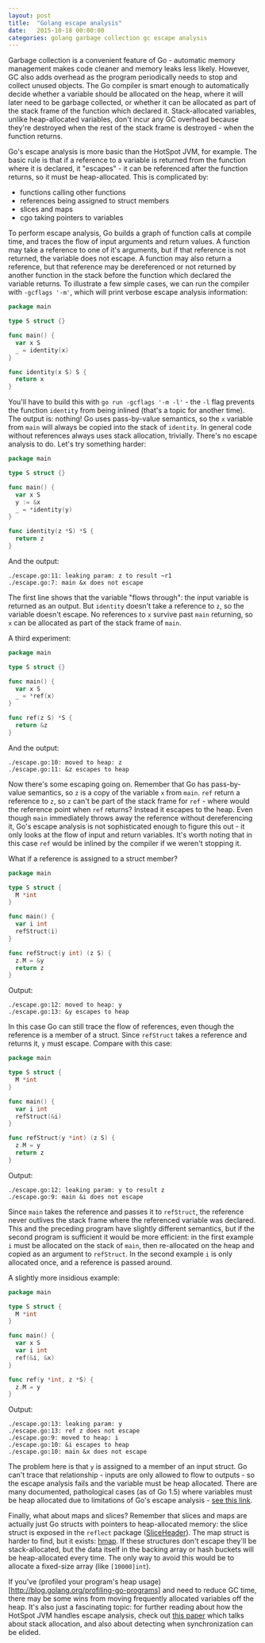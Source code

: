 ```yaml
---
layout: post
title:  "Golang escape analysis"
date:   2015-10-18 00:00:00
categories: golang garbage collection gc escape analysis
---
```


Garbage collection is a convenient feature of Go - automatic memory management makes code cleaner and memory leaks less likely. However, GC also adds overhead as the program periodically needs to stop and collect unused objects. The Go compiler is smart enough to automatically decide whether a variable should be allocated on the heap, where it will later need to be garbage collected, or whether it can be allocated as part of the stack frame of the function which declared it. Stack-allocated variables, unlike heap-allocated variables, don't incur any GC overhead because they're destroyed when the rest of the stack frame is destroyed - when the function returns. 

Go's escape analysis is more basic than the HotSpot JVM, for example. The basic rule is that if a reference to a variable is returned from the function where it is declared, it "escapes" - it can be referenced after the function returns, so it must be heap-allocated. This is complicated by:

- functions calling other functions
- references being assigned to struct members
- slices and maps
- cgo taking pointers to variables

To perform escape analysis, Go builds a graph of function calls at compile time, and traces the flow of input arguments and return values. A function may take a reference to one of it's arguments, but if that reference is not returned, the variable does not escape. A function may also return a reference, but that reference may be dereferenced or not returned by another function in the stack before the function which declared the variable returns. To illustrate a few simple cases, we can run the compiler with `-gcflags '-m'`, which will print verbose escape analysis information: 

```go
package main

type S struct {}

func main() {
  var x S
  _ = identity(x)
}

func identity(x S) S {
  return x
}
```

You'll have to build this with `go run -gcflags '-m -l'` - the `-l` flag prevents the function `identity` from being inlined (that's a topic for another time). The output is: nothing! Go uses pass-by-value semantics, so the `x` variable from `main` will always be copied into the stack of `identity`. In general code without references always uses stack allocation, trivially. There's no escape analysis to do. Let's try something harder:

```go
package main

type S struct {}

func main() {
  var x S
  y := &x
  _ = *identity(y)
}

func identity(z *S) *S {
  return z
}
```

And the output:

```
./escape.go:11: leaking param: z to result ~r1
./escape.go:7: main &x does not escape
```

The first line shows that the variable "flows through": the input variable is returned as an output.  But `identity` doesn't take a reference to `z`, so the variable doesn't escape. No references to `x` survive past `main` returning, so `x` can be allocated as part of the stack frame of `main`.

A third experiment:

```go
package main

type S struct {}

func main() {
  var x S
  _ = *ref(x)
}

func ref(z S) *S {
  return &z
}
```

And the output:

```
./escape.go:10: moved to heap: z
./escape.go:11: &z escapes to heap
```

Now there's some escaping going on. Remember that Go has pass-by-value semantics, so `z` is a copy of the variable `x` from `main`. `ref` return a reference to `z`, so `z` can't be part of the stack frame for `ref` - where would the reference point when `ref` returns? Instead it escapes to the heap. Even though `main` immediately throws away the reference without dereferencing it, Go's escape analysis is not sophisticated enough to figure this out - it only looks at the flow of input and return variables. It's worth noting that in this case `ref` would be inlined by the compiler if we weren't stopping it.

What if a reference is assigned to a struct member?

```go
package main

type S struct {
  M *int
}

func main() {
  var i int
  refStruct(i)
}

func refStruct(y int) (z S) {
  z.M = &y
  return z
}
```

Output:

```
./escape.go:12: moved to heap: y
./escape.go:13: &y escapes to heap
```

In this case Go can still trace the flow of references, even though the reference is a member of a struct. Since `refStruct` takes a reference and returns it, `y` must escape. Compare with this case:

```go
package main

type S struct {
  M *int
}

func main() {
  var i int
  refStruct(&i)
}

func refStruct(y *int) (z S) {
  z.M = y
  return z
}
```

Output:

```
./escape.go:12: leaking param: y to result z
./escape.go:9: main &i does not escape
```

Since `main` takes the reference and passes it to `refStruct`, the reference never outlives the stack frame where the referenced variable was declared. This and the preceding program have slightly different semantics, but if the second program is sufficient it would be more efficient: in the first example `i` must be allocated on the stack of `main`, then re-allocated on the heap and copied as an argument to `refStruct`. In the second example `i` is only allocated once, and a reference is passed around. 

A slightly more insidious example: 

```go
package main

type S struct {
  M *int
}

func main() {
  var x S
  var i int
  ref(&i, &x)
}

func ref(y *int, z *S) {
  z.M = y
}
```

Output:

```
./escape.go:13: leaking param: y
./escape.go:13: ref z does not escape
./escape.go:9: moved to heap: i
./escape.go:10: &i escapes to heap
./escape.go:10: main &x does not escape
```

The problem here is that `y` is assigned to a member of an input struct. Go can't trace that relationship - inputs are only allowed to flow to outputs - so the escape analysis fails and the variable must be heap allocated. There are many documented, pathological cases (as of Go 1.5) where variables must be heap allocated due to limitations of Go's escape analysis - [see this link](https://docs.google.com/document/d/1CxgUBPlx9iJzkz9JWkb6tIpTe5q32QDmz8l0BouG0Cw/preview). 

Finally, what about maps and slices? Remember that slices and maps are actually just Go structs with pointers to heap-allocated memory: the slice struct is exposed in the `reflect` package ([SliceHeader](https://golang.org/pkg/reflect/#SliceHeader)). The map struct is harder to find, but it exists: [hmap](https://golang.org/src/runtime/hashmap.go#L102). If these structures don't escape they'll be stack-allocated, but the data itself in the backing array or hash buckets will be heap-allocated every time. The only way to avoid this would be to allocate a fixed-size array (like `[10000]int`). 

If you've (profiled your program's heap usage)[http://blog.golang.org/profiling-go-programs] and need to reduce GC time, there may be some wins from moving frequently allocated variables off the heap. It's also just a fascinating topic: for further reading about how the HotSpot JVM handles escape analysis, check out [this paper](http://www.cc.gatech.edu/~harrold/6340/cs6340_fall2009/Readings/choi99escape.pdf) which talks about stack allocation, and also about detecting when synchronization can be elided. 
